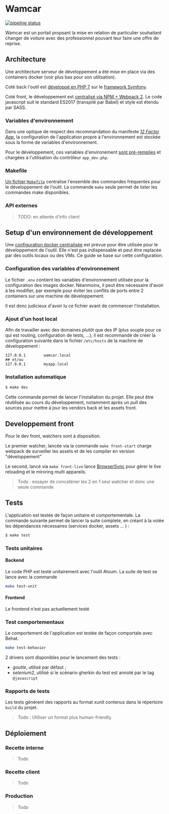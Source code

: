 # Wamcar

[![pipeline status](https://gitlab.novaway.net/novaproject/wamcar/badges/develop/pipeline.svg)](https://gitlab.novaway.net/novaproject/wamcar/commits/develop)

Wamcar est un portail propsant la mise en relation de particulier souhaitant changer de voiture avec des professionnel pouvant leur faire une offre de reprise.

## Architecture

Une architecture serveur de développement a été mise en place via des containers docker (voir plus bas pour son utilisation).

Coté back l'outil est [développé en PHP 7](composer.json) sur le [framework Symfony](app/AppKernel.php).

Coté front, le développement est [centralisé via NPM + Webpack 2](package.json). Le code javascript suit le standard ES2017 (transpilé par Babel) et style est étendu par SASS.

### Variables d'environnement

Dans une optique de respect des recommandation du manifeste _[12 Factor App](https://12factor.net/config)_, la configuration de l'application propre à l'environnement est stockée sous la forme de variables d'environnement.

Pour le développement, ces variables d'environement [sont pré-remplies](.env) et chargées à l'utilisation du contrôleur `app_dev.php`.

### Makefile

[Un fichier `Makefile`](Makefile) centralise l'ensemble des commandes fréquentes pour le développement de l'outil. La commande `make` seule permet de lister les commandes make disponibles.

### API externes

> TODO: en attente d'info client


## Setup d'un environnement de développement

Une [configuration docker centralisée](docker-compose.yml) est prévue pour être utilisée pour le développement de l'outil. Elle n'est pas indispensable et peut être replacée par des outils locaux ou des VMs. Ce guide se base sur cette configuration.

### Configuration des variables d'environnement

Le fichier `.env` contient les variables d'environnement utilisée pour la configuration des images docker. Néanmoins, il peut être nécessaire d'avoir à les modifier, par exemple pour éviter les conflits de ports entre 2 containers sur une machine de développement.
  
Il est donc judicieux d'avoir lu ce fichier avant de commencer l'installation.

### Ajout d'un host local

Afin de travailler avec des domaines plutôt que des IP (plus souple pour ce qui est routing, configuration de tests, ...), il est recommandé de créer la configuration suivante dans le fichier `/etc/hosts` de la machine de développement :

```
127.0.0.1        wamcar.local
## et/ou
127.0.0.1        myapp.local
```

### Installation automatique

```sh
$ make dev
```

Cette commande permet de lancer l'installation du projet. Elle peut être réutilisée au cours du développement, notamment après un pull des sources pour mettre à jour les vendors back et les assets front.

## Developpement front

Pour le dev front, watchers sont à disposition.

Le premier watcher, lancée via la commande `make front-start` charge webpack de surveiller les assets et de les compiler en version "développement"

Le second, lancé via `make front-live` lance [BrowserSync](https://browsersync.io/) pour gérer le live reloading et le miroring multi appareils.

> Todo : essayer de concaténer les 2 en 1 seul watcher et donc une seule commande

## Tests

L'application est testée de façon unitaire et comportementale. La commande suivante permet de lancer la suite complete, en créant à la volée les dépendances nécessaires (services docker, assets ... ) :

```sh
$ make test
```

### Tests unitaires

#### Backend

Le code PHP est testé unitairement avec l'outil Atoum. La suite de test se lance avec la commande

```sh
make test-unit
```

#### Frontend

Le frontend n'est pas actuellement testé

### Test comportementaux

Le comportement de l'application est testée de façon comportale avec Behat.

```sh
make test-behavior
```

2 drivers sont disponibles pour le lancement des tests :

- *goutte*, utilisé par défaut ;
- *selenium2*, utilisé si le scénario gherkin du test est annoté par le tag `@javascript`


### Rapports de tests

Les tests génèrent des rapports au format xunit contenus dans le répertoire `build` du projet.

> Todo : Utiliser un format plus human-friendly

## Déploiement

### Recette interne

> Todo

### Recette client

> Todo

### Production

> Todo

